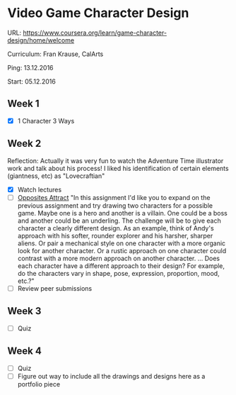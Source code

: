 # Video Game Character Design

URL: https://www.coursera.org/learn/game-character-design/home/welcome

Curriculum: Fran Krause, CalArts

Ping: 13.12.2016

Start: 05.12.2016

## Week 1

- [X] 1 Character 3 Ways

## Week 2

Reflection: Actually it was very fun to watch the Adventure Time illustrator work and talk about his process! I liked his identification of certain elements (giantness, etc) as "Lovecraftian"

- [X] Watch lectures
- [ ] [Opposites Attract](https://www.coursera.org/learn/game-character-design/peer/37ss8/opposites-attract) "In this assignment I'd like you to expand on the previous assignment and try drawing two characters for a possible game. Maybe one is a hero and another is a villain. One could be a boss and another could be an underling. The challenge will be to give each character a clearly different design. As an example, think of Andy's approach with his softer, rounder explorer and his harsher, sharper aliens. Or pair a mechanical style on one character with a more organic look for another character. Or a rustic approach on one character could contrast with a more modern approach on another character. ... Does each character have a different approach to their design? For example, do the characters vary in shape, pose, expression, proportion, mood, etc.?"
- [ ] Review peer submissions

## Week 3

- [ ] Quiz

## Week 4

- [ ] Quiz
- [ ] Figure out way to include all the drawings and designs here as a portfolio piece
